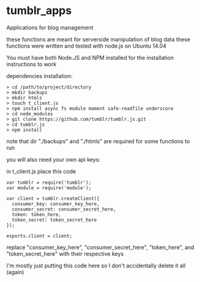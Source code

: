 # tumblr_apps
Applications for blog management

these functions are meant for serverside manipulation of blog data
these functions were written and tested with node.js on Ubuntu 14.04

You must have both Node.JS and NPM installed for the installation instructions to work 

dependencies installation:
```
> cd /path/to/project/directory
> mkdir backups
> mkdir htmls
> touch t_client.js
> npm install async fs module moment safe-readfile underscore
> cd node_modules
> git clone https://github.com/tumblr/tumblr.js.git
> cd tumblr.js
> npm install
```

note that dir "./backups" and "./htmls" are required for some functions to run

you will also need your own api keys:

in t_client.js place this code
```
var tumblr = require('tumblr');
var module = require('module');

var client = tumblr.createClient({
  consumer_key: consumer_key_here,
  consumer_secret: consumer_secret_here,
  token: token_here,
  token_secret: token_secret_here
});

exports.client = client;
```
replace "consumer_key_here", "consumer_secret_here", "token_here", and "token_secret_here" with their respective keys

I'm mostly just putting this code here so I don't accidentally delete it all (again)
